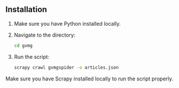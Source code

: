 ## Installation

1. Make sure you have Python installed locally. 

2. Navigate to the directory:
    ```bash
    cd gvmg
    ```

3. Run the script:
    ```bash
    scrapy crawl gvmgspider -o articles.json
    ```

Make sure you have Scrapy installed locally to run the script properly.
